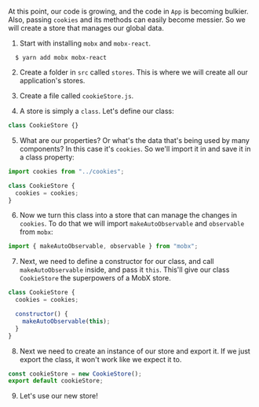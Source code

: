 At this point, our code is growing, and the code in `App` is becoming bulkier. Also, passing `cookies` and its methods can easily become messier. So we will create a store that manages our global data.

1. Start with installing `mobx` and `mobx-react`.

```shell
  $ yarn add mobx mobx-react
```

2. Create a folder in `src` called `stores`. This is where we will create all our application's stores.

3. Create a file called `cookieStore.js`.

4. A store is simply a `class`. Let's define our class:

```javascript
class CookieStore {}
```

5. What are our properties? Or what's the data that's being used by many components? In this case it's `cookies`. So we'll import it in and save it in a class property:

```javascript
import cookies from "../cookies";

class CookieStore {
  cookies = cookies;
}
```

6. Now we turn this class into a store that can manage the changes in `cookies`. To do that we will import `makeAutoObservable` and `observable` from `mobx`:

```javascript
import { makeAutoObservable, observable } from "mobx";
```

7. Next, we need to define a constructor for our class, and call `makeAutoObservable` inside, and pass it `this`. This'll give our class `CookieStore` the superpowers of a MobX store.

```javascript
class CookieStore {
  cookies = cookies;

  constructor() {
    makeAutoObservable(this);
  }
}
```

8. Next we need to create an instance of our store and export it. If we just export the class, it won't work like we expect it to.

```javascript
const cookieStore = new CookieStore();
export default cookieStore;
```

9. Let's use our new store!
